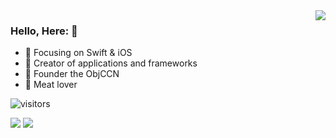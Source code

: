 <img align="right" src="https://github-readme-stats.vercel.app/api?username=Dlerk&show_icons=true&icon_color=CE1D2D&text_color=718096&bg_color=ffffff&hide_title=true" />

### Hello, Here: 👋

- :orange_book: Focusing on Swift & iOS
- :hammer: Creator of applications and frameworks
- :ram: Founder the ObjCCN
- :meat_on_bone: Meat lover


![visitors](https://visitor-badge.glitch.me/badge?page_id=fantingsheng.fantingsheng&left_color=green&right_color=red)

![](https://raw.githubusercontent.com/Dlerk/github-stats/master/generated/overview.svg#gh-dark-mode-only)
![](https://raw.githubusercontent.com/Dlerk/github-stats/master/generated/overview.svg#gh-light-mode-only)




<!--
**Dlerk/Dlerk** is a ✨ _special_ ✨ repository because its `README.md` (this file) appears on your GitHub profile.

Here are some ideas to get you started:

- 🔭 I’m currently working on ...
- 🌱 I’m currently learning ...
- 👯 I’m looking to collaborate on ...
- 🤔 I’m looking for help with ...
- 💬 Ask me about ...
- 📫 How to reach me: ...
- 😄 Pronouns: ...
- ⚡ Fun fact: ...
-->
